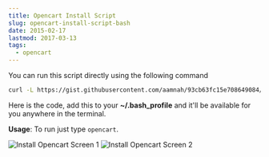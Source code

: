 ```yaml
---
title: Opencart Install Script
slug: opencart-install-script-bash
date: 2015-02-17
lastmod: 2017-03-13
tags:
  - opencart
---
```


You can run this script directly using the following command

```bash
curl -L https://gist.githubusercontent.com/aamnah/93cb63fc15e708649084/raw | bash
```

Here is the code, add this to your **~/.bash_profile** and it'll be available for you anywhere in the terminal.

<script src="https://gist.github.com/aamnah/93cb63fc15e708649084.js"></script>

**Usage**: To run just type `opencart`.

![Install Opencart Screen 1]({{site.url}}assets/img/bash-install-opencart-1.png)
![Install Opencart Screen 2]({{site.url}}assets/img/bash-install-opencart-2.png)
